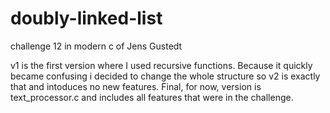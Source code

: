 # doubly-linked-list
challenge 12 in modern c of Jens Gustedt

v1 is the first version where I used recursive functions. Because it quickly became confusing i decided to change the whole structure so v2 is exactly that and intoduces no new features. Final, for now, version is text_processor.c and includes all features that were in the challenge.
